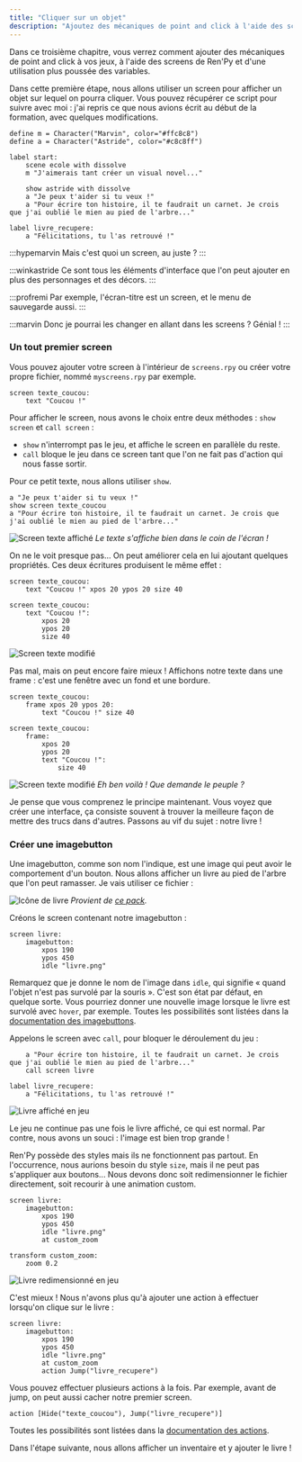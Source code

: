 ```yaml
---
title: "Cliquer sur un objet"
description: "Ajoutez des mécaniques de point and click à l'aide des screens de Ren'Py. Dans cette première étape, nous allons afficher un objet sur lequel on pourra cliquer."
---
```


Dans ce troisième chapitre, vous verrez comment ajouter des mécaniques de point and click à vos jeux, à l'aide des screens de Ren'Py et d'une utilisation plus poussée des variables.

Dans cette première étape, nous allons utiliser un screen pour afficher un objet sur lequel on pourra cliquer. Vous pouvez récupérer ce script pour suivre avec moi : j'ai repris ce que nous avions écrit au début de la formation, avec quelques modifications.

```renpy
define m = Character("Marvin", color="#ffc8c8")
define a = Character("Astride", color="#c8c8ff")

label start:
    scene ecole with dissolve
    m "J'aimerais tant créer un visual novel..."

    show astride with dissolve
    a "Je peux t'aider si tu veux !"
    a "Pour écrire ton histoire, il te faudrait un carnet. Je crois que j'ai oublié le mien au pied de l'arbre..."

label livre_recupere:
    a "Félicitations, tu l'as retrouvé !"
```

:::hypemarvin
Mais c'est quoi un screen, au juste ?
:::

:::winkastride
Ce sont tous les éléments d'interface que l'on peut ajouter en plus des personnages et des décors.
:::

:::profremi
Par exemple, l'écran-titre est un screen, et le menu de sauvegarde aussi.
:::

:::marvin
Donc je pourrai les changer en allant dans les screens ? Génial !
:::

### Un tout premier screen

Vous pouvez ajouter votre screen à l'intérieur de `screens.rpy` ou créer votre propre fichier, nommé `myscreens.rpy` par exemple.

```renpy
screen texte_coucou:
    text "Coucou !"
```

Pour afficher le screen, nous avons le choix entre deux méthodes : `show screen` et `call screen` :

- `show` n'interrompt pas le jeu, et affiche le screen en parallèle du reste.
- `call` bloque le jeu dans ce screen tant que l'on ne fait pas d'action qui nous fasse sortir.

Pour ce petit texte, nous allons utiliser `show`.

```renpy
a "Je peux t'aider si tu veux !"
show screen texte_coucou
a "Pour écrire ton histoire, il te faudrait un carnet. Je crois que j'ai oublié le mien au pied de l'arbre..."
```

![Screen texte affiché](./coucou-petit.png)
*Le texte s'affiche bien dans le coin de l'écran !*

On ne le voit presque pas... On peut améliorer cela en lui ajoutant quelques propriétés. Ces deux écritures produisent le même effet :

```renpy
screen texte_coucou:
    text "Coucou !" xpos 20 ypos 20 size 40

screen texte_coucou:
    text "Coucou !":
        xpos 20
        ypos 20
        size 40
```

![Screen texte modifié](./coucou-grand.png)

Pas mal, mais on peut encore faire mieux ! Affichons notre texte dans une frame : c'est une fenêtre avec un fond et une bordure.

```renpy
screen texte_coucou:
    frame xpos 20 ypos 20:
        text "Coucou !" size 40

screen texte_coucou:
    frame:
        xpos 20
        ypos 20
        text "Coucou !":
            size 40
```

![Screen texte modifié](./coucou-frame.png)
*Eh ben voilà ! Que demande le peuple ?*

Je pense que vous comprenez le principe maintenant. Vous voyez que créer une interface, ça consiste souvent à trouver la meilleure façon de mettre des trucs dans d'autres. Passons au vif du sujet : notre livre !

### Créer une imagebutton

Une imagebutton, comme son nom l'indique, est une image qui peut avoir le comportement d'un bouton. Nous allons afficher un livre au pied de l'arbre que l'on peut ramasser. Je vais utiliser ce fichier :

![Icône de livre](./livre.png)
*Provient de [ce pack](https://red-baby.itch.io/sprite-pack-fantasy-inventory-icons).*

Créons le screen contenant notre imagebutton :

```renpy
screen livre:
    imagebutton:
        xpos 190
        ypos 450
        idle "livre.png"
```

Remarquez que je donne le nom de l'image dans `idle`, qui signifie « quand l'objet n'est pas survolé par la souris ». C'est son état par défaut, en quelque sorte. Vous pourriez donner une nouvelle image lorsque le livre est survolé avec `hover`, par exemple. Toutes les possibilités sont listées dans la [documentation des imagebuttons](https://www.renpy.org/dev-doc/html/screens.html#imagebutton).

Appelons le screen avec `call`, pour bloquer le déroulement du jeu :

```renpy
    a "Pour écrire ton histoire, il te faudrait un carnet. Je crois que j'ai oublié le mien au pied de l'arbre..."
    call screen livre

label livre_recupere:
    a "Félicitations, tu l'as retrouvé !"
```

![Livre affiché en jeu](./livre-trop-grand.png)

Le jeu ne continue pas une fois le livre affiché, ce qui est normal. Par contre, nous avons un souci : l'image est bien trop grande !

Ren'Py possède des styles mais ils ne fonctionnent pas partout. En l'occurrence, nous aurions besoin du style `size`, mais il ne peut pas s'appliquer aux boutons... Nous devons donc soit redimensionner le fichier directement, soit recourir à une animation custom.

```renpy
screen livre:
    imagebutton:
        xpos 190
        ypos 450
        idle "livre.png"
        at custom_zoom

transform custom_zoom:
    zoom 0.2
```

![Livre redimensionné en jeu](./livre-custom-zoom.png)

C'est mieux ! Nous n'avons plus qu'à ajouter une action à effectuer lorsqu'on clique sur le livre :

```renpy
screen livre:
    imagebutton:
        xpos 190
        ypos 450
        idle "livre.png"
        at custom_zoom
        action Jump("livre_recupere")
```

Vous pouvez effectuer plusieurs actions à la fois. Par exemple, avant de jump, on peut aussi cacher notre premier screen.

```renpy
action [Hide("texte_coucou"), Jump("livre_recupere")]
```

Toutes les possibilités sont listées dans la [documentation des actions](https://www.renpy.org/doc/html/screen_actions.html).

Dans l'étape suivante, nous allons afficher un inventaire et y ajouter le livre !
